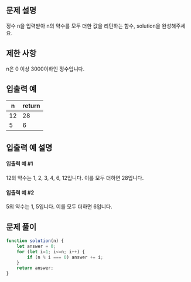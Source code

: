 ## 문제 설명
정수 n을 입력받아 n의 약수를 모두 더한 값을 리턴하는 함수, solution을 완성해주세요.

## 제한 사항
n은 0 이상 3000이하인 정수입니다.

## 입출력 예
n	|return
-|-
12	|28
5|	6

## 입출력 예 설명
#### 입출력 예 #1
12의 약수는 1, 2, 3, 4, 6, 12입니다. 이를 모두 더하면 28입니다.

#### 입출력 예 #2
5의 약수는 1, 5입니다. 이를 모두 더하면 6입니다.

## 문제 풀이
```js
function solution(n) {
    let answer = 0;
    for (let i=1; i<=n; i++) {
        if (n % i === 0) answer += i;
    }
    return answer;
}
```
